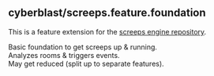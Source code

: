 
## cyberblast/screeps.feature.foundation

This is a feature extension for the [screeps engine repository](https://github.com/cyberblast/screeps.engine).

Basic foundation to get screeps up & running.  
Analyzes rooms & triggers events.  
May get reduced (split up to separate features).
